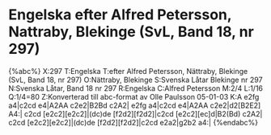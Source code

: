 # Engelska efter Alfred Petersson, Nattraby, Blekinge (SvL, Band 18, nr 297)

{%abc%}
X:297
T:Engelska
T:efter Alfred Petersson, Nättraby, Blekinge (SvL, Band 18, nr 297)
O:Nättraby, Blekinge
S:Svenska Låtar Blekinge nr 297
N:Svenska Låtar, Band 18 nr 297
R:Engelska
C:Alfred Petersson
M:2/4
L:1/16
Q:1/4=80
Z:Konverterad till abc-format av  Olle Paulsson 05-01-03
K:A
e2fg a4|c2cd e4|A2AA c2e2|B2Bd c2A2|
e2fg a4|c2cd e4|A2AA c2e2|d2[B2E2] A4:|
c2cd [e2c2][e2c2]|(dc)de [f2d2][f2d2]|c2cd [e2c2][ec]d|B2(Bd) c2A2|
c2cd [e2c2][e2c2]|(dc)de [f2d2][f2d2]|c2cd e2a2|g2b2 a4:|
{%endabc%}

